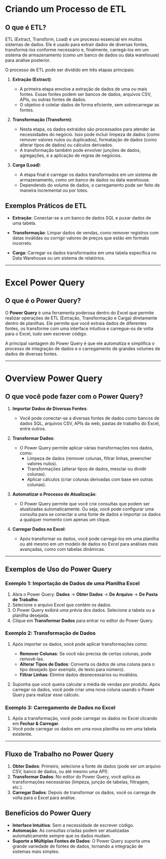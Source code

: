 # Criando um Processo de ETL

## O que é ETL?

ETL (Extract, Transform, Load) é um processo essencial em muitos sistemas de dados. Ele é usado para extrair dados de diversas fontes, transformá-los conforme necessário e, finalmente, carregá-los em um sistema de armazenamento (como um banco de dados ou data warehouse) para análise posterior.

O processo de ETL pode ser dividido em três etapas principais:

1. **Extração (Extract)**:
   - A primeira etapa envolve a extração de dados de uma ou mais fontes. Essas fontes podem ser bancos de dados, arquivos CSV, APIs, ou outras fontes de dados.
   - O objetivo é coletar dados de forma eficiente, sem sobrecarregar as fontes.

2. **Transformação (Transform)**:
   - Nesta etapa, os dados extraídos são processados para atender às necessidades do negócio. Isso pode incluir limpeza de dados (como remover valores nulos ou duplicados), formatação de dados (como alterar tipos de dados) ou cálculos derivados.
   - A transformação também pode envolver junções de dados, agregações, e a aplicação de regras de negócios.

3. **Carga (Load)**:
   - A etapa final é carregar os dados transformados em um sistema de armazenamento, como um banco de dados ou data warehouse.
   - Dependendo do volume de dados, o carregamento pode ser feito de maneira incremental ou por lotes.

## Exemplos Práticos de ETL

- **Extração**: Conectar-se a um banco de dados SQL e puxar dados de uma tabela.
  
- **Transformação**: Limpar dados de vendas, como remover registros com datas inválidas ou corrigir valores de preços que estão em formato incorreto.

- **Carga**: Carregar os dados transformados em uma tabela específica no Data Warehouse ou um sistema de relatórios.

---

# Excel Power Query

## O que é o Power Query?

O **Power Query** é uma ferramenta poderosa dentro do Excel que permite realizar operações de ETL (Extração, Transformação e Carga) diretamente dentro de planilhas. Ele permite que você extraia dados de diferentes fontes, os transforme com uma interface intuitiva e carregue-os de volta para o Excel, tudo sem escrever código.

A principal vantagem do Power Query é que ele automatiza e simplifica o processo de integração de dados e o carregamento de grandes volumes de dados de diversas fontes.

---

# Overview Power Query

## O que você pode fazer com o Power Query?

1. **Importar Dados de Diversas Fontes**:
   - Você pode conectar-se a diversas fontes de dados como bancos de dados SQL, arquivos CSV, APIs da web, pastas de trabalho do Excel, entre outros.
   
2. **Transformar Dados**:
   - O Power Query permite aplicar várias transformações nos dados, como:
     - Limpeza de dados (remover colunas, filtrar linhas, preencher valores nulos).
     - Transformações (alterar tipos de dados, mesclar ou dividir colunas).
     - Aplicar cálculos (criar colunas derivadas com base em outras colunas).
   
3. **Automatizar o Processo de Atualização**:
   - O Power Query permite que você crie consultas que podem ser atualizadas automaticamente. Ou seja, você pode configurar uma consulta para se conectar a uma fonte de dados e importar os dados a qualquer momento com apenas um clique.

4. **Carregar Dados no Excel**:
   - Após transformar os dados, você pode carregá-los em uma planilha ou até mesmo em um modelo de dados no Excel para análises mais avançadas, como com tabelas dinâmicas.

---

## Exemplos de Uso do Power Query

### Exemplo 1: Importação de Dados de uma Planilha Excel

1. Abra o Power Query: **Dados** -> **Obter Dados** -> **De Arquivo** -> **De Pasta de Trabalho**.
2. Selecione o arquivo Excel que contém os dados.
3. O Power Query exibirá uma prévia dos dados. Selecione a tabela ou a planilha desejada.
4. Clique em **Transformar Dados** para entrar no editor do Power Query.

### Exemplo 2: Transformação de Dados

1. Após importar os dados, você pode aplicar transformações como:
   - **Remover Colunas**: Se você não precisa de certas colunas, pode removê-las.
   - **Alterar Tipos de Dados**: Converta os dados de uma coluna para o tipo desejado (por exemplo, de texto para número).
   - **Filtrar Linhas**: Elimine dados desnecessários ou inválidos.

2. Suponha que você queira calcular a média de vendas por produto. Após carregar os dados, você pode criar uma nova coluna usando o Power Query para realizar esse cálculo.

### Exemplo 3: Carregamento de Dados no Excel

1. Após a transformação, você pode carregar os dados no Excel clicando em **Fechar & Carregar**.
2. Você pode carregar os dados em uma nova planilha ou em uma tabela existente.

---

## Fluxo de Trabalho no Power Query

1. **Obter Dados**: Primeiro, selecione a fonte de dados (pode ser um arquivo CSV, banco de dados, ou até mesmo uma API).
2. **Transformar Dados**: No editor do Power Query, você aplica as transformações necessárias (limpeza, junção de tabelas, filtragem, etc.).
3. **Carregar Dados**: Depois de transformar os dados, você os carrega de volta para o Excel para análise.

## Benefícios do Power Query

- **Interface Intuitiva**: Sem a necessidade de escrever código.
- **Automação**: As consultas criadas podem ser atualizadas automaticamente sempre que os dados mudam.
- **Suporte a Múltiplas Fontes de Dados**: O Power Query suporta uma grande variedade de fontes de dados, tornando a integração de sistemas mais simples.
